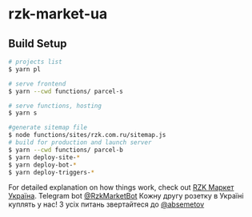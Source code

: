# rzk-market-ua

## Build Setup

```bash
# projects list
$ yarn pl

# serve frontend
$ yarn --cwd functions/ parcel-s

# serve functions, hosting
$ yarn s

#generate sitemap file
$ node functions/sites/rzk.com.ru/sitemap.js
# build for production and launch server
$ yarn --cwd functions/ parcel-b
$ yarn deploy-site-*
$ yarn deploy-bot-*
$ yarn deploy-triggers-*
```

For detailed explanation on how things work, check out [RZK Маркет Україна](https://rzk.com.ua).
Telegram bot [@RzkMarketBot](https://t.me/RzkMarketBot?start=fromgit)
Кожну другу розетку в Україні куплять у нас!
З усіх питань звертайтеся до [@absemetov](https://t.me/absemetov)
